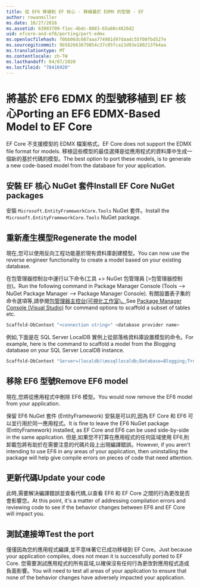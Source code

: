 ```yaml
---
title: 從 EF6 移植到 EF 核心 - 移植基於 EDMX 的型號 - EF
author: rowanmiller
ms.date: 10/27/2016
ms.assetid: 63003709-f1ec-4bdc-8083-65a60c4826d2
uid: efcore-and-ef6/porting/port-edmx
ms.openlocfilehash: f0bb06dc687aaa774981d97daadc55f00fbd527e
ms.sourcegitcommit: 9b562663679854c37c05fca13d93e180213fb4aa
ms.translationtype: MT
ms.contentlocale: zh-TW
ms.lasthandoff: 04/07/2020
ms.locfileid: "78416920"
---
```

# <a name="porting-an-ef6-edmx-based-model-to-ef-core"></a><span data-ttu-id="31ac6-102">將基於 EF6 EDMX 的型號移植到 EF 核心</span><span class="sxs-lookup"><span data-stu-id="31ac6-102">Porting an EF6 EDMX-Based Model to EF Core</span></span>

<span data-ttu-id="31ac6-103">EF Core 不支援模型的 EDMX 檔案格式。</span><span class="sxs-lookup"><span data-stu-id="31ac6-103">EF Core does not support the EDMX file format for models.</span></span> <span data-ttu-id="31ac6-104">移植這些模型的最佳選擇是從應用程式的資料庫中生成一個新的基於代碼的模型。</span><span class="sxs-lookup"><span data-stu-id="31ac6-104">The best option to port these models, is to generate a new code-based model from the database for your application.</span></span>

## <a name="install-ef-core-nuget-packages"></a><span data-ttu-id="31ac6-105">安裝 EF 核心 NuGet 套件</span><span class="sxs-lookup"><span data-stu-id="31ac6-105">Install EF Core NuGet packages</span></span>

<span data-ttu-id="31ac6-106">安裝 `Microsoft.EntityFrameworkCore.Tools` NuGet 套件。</span><span class="sxs-lookup"><span data-stu-id="31ac6-106">Install the `Microsoft.EntityFrameworkCore.Tools` NuGet package.</span></span>

## <a name="regenerate-the-model"></a><span data-ttu-id="31ac6-107">重新產生模型</span><span class="sxs-lookup"><span data-stu-id="31ac6-107">Regenerate the model</span></span>

<span data-ttu-id="31ac6-108">現在,您可以使用反向工程功能基於現有資料庫創建模型。</span><span class="sxs-lookup"><span data-stu-id="31ac6-108">You can now use the reverse engineer functionality to create a model based on your existing database.</span></span>

<span data-ttu-id="31ac6-109">在包管理器控制台中運行以下命令(工具 +> NuGet 包管理員 [>包管理器控制台)。</span><span class="sxs-lookup"><span data-stu-id="31ac6-109">Run the following command in Package Manager Console (Tools –> NuGet Package Manager –> Package Manager Console).</span></span> <span data-ttu-id="31ac6-110">有關設置表子集的命令選項等,請參閱[包管理器主控台(可視化工作室)。](../../core/miscellaneous/cli/powershell.md)</span><span class="sxs-lookup"><span data-stu-id="31ac6-110">See [Package Manager Console (Visual Studio)](../../core/miscellaneous/cli/powershell.md) for command options to scaffold a subset of tables etc.</span></span>

``` powershell
Scaffold-DbContext "<connection string>" <database provider name>
```

<span data-ttu-id="31ac6-111">例如,下面是在 SQL Server LocalDB 實例上從部落格資料庫設置模型的命令。</span><span class="sxs-lookup"><span data-stu-id="31ac6-111">For example, here is the command to scaffold a model from the Blogging database on your SQL Server LocalDB instance.</span></span>

``` powershell
Scaffold-DbContext "Server=(localdb)\mssqllocaldb;Database=Blogging;Trusted_Connection=True;" Microsoft.EntityFrameworkCore.SqlServer
```

## <a name="remove-ef6-model"></a><span data-ttu-id="31ac6-112">移除 EF6 型號</span><span class="sxs-lookup"><span data-stu-id="31ac6-112">Remove EF6 model</span></span>

<span data-ttu-id="31ac6-113">現在,您將從應用程式中刪除 EF6 模型。</span><span class="sxs-lookup"><span data-stu-id="31ac6-113">You would now remove the EF6 model from your application.</span></span>

<span data-ttu-id="31ac6-114">保留 EF6 NuGet 套件 (EntityFramework) 安裝是可以的,因為 EF Core 和 EF6 可以並行用於同一應用程式。</span><span class="sxs-lookup"><span data-stu-id="31ac6-114">It is fine to leave the EF6 NuGet package (EntityFramework) installed, as EF Core and EF6 can be used side-by-side in the same application.</span></span> <span data-ttu-id="31ac6-115">但是,如果您不打算在應用程式的任何區域使用 EF6,則卸載包將有助於在需要注意的代碼片段上出現編譯錯誤。</span><span class="sxs-lookup"><span data-stu-id="31ac6-115">However, if you aren't intending to use EF6 in any areas of your application, then uninstalling the package will help give compile errors on pieces of code that need attention.</span></span>

## <a name="update-your-code"></a><span data-ttu-id="31ac6-116">更新代碼</span><span class="sxs-lookup"><span data-stu-id="31ac6-116">Update your code</span></span>

<span data-ttu-id="31ac6-117">此時,需要解決編譯錯誤並查看代碼,以查看 EF6 和 EF Core 之間的行為更改是否會影響您。</span><span class="sxs-lookup"><span data-stu-id="31ac6-117">At this point, it's a matter of addressing compilation errors and reviewing code to see if the behavior changes between EF6 and EF Core will impact you.</span></span>

## <a name="test-the-port"></a><span data-ttu-id="31ac6-118">測試連接埠</span><span class="sxs-lookup"><span data-stu-id="31ac6-118">Test the port</span></span>

<span data-ttu-id="31ac6-119">僅僅因為您的應用程式編譯,並不意味著它已成功移植到 EF Core。</span><span class="sxs-lookup"><span data-stu-id="31ac6-119">Just because your application compiles, does not mean it is successfully ported to EF Core.</span></span> <span data-ttu-id="31ac6-120">您需要測試應用程式的所有區域,以確保沒有任何行為更改對應用程式造成負面影響。</span><span class="sxs-lookup"><span data-stu-id="31ac6-120">You will need to test all areas of your application to ensure that none of the behavior changes have adversely impacted your application.</span></span>
